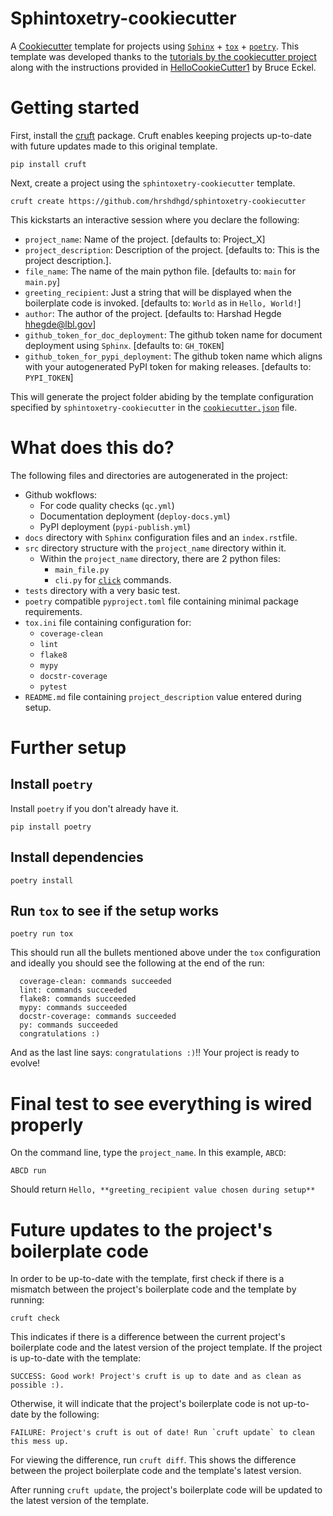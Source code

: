 # Sphintoxetry-cookiecutter
A [Cookiecutter](https://cookiecutter.readthedocs.io/en/stable/) template for projects using [`Sphinx`](https://www.sphinx-doc.org/en/master/) + [`tox`](https://tox.wiki/en/latest/index.html) + [`poetry`](https://python-poetry.org/docs/). This template was developed thanks to the [tutorials by the cookiecutter project](https://cookiecutter.readthedocs.io/en/stable/tutorials/index.html) along with the instructions provided in [HelloCookieCutter1](https://github.com/BruceEckel/HelloCookieCutter1/blob/master/Readme.rst) by Bruce Eckel. 

# Getting started

First, install the [cruft](https://github.com/cruft/cruft) package. Cruft enables keeping projects up-to-date with future updates made to this original template.

```
pip install cruft
```

Next, create a project using the `sphintoxetry-cookiecutter` template.
```
cruft create https://github.com/hrshdhgd/sphintoxetry-cookiecutter
```

This kickstarts an interactive session where you declare the following:
 - `project_name`: Name of the project. [defaults to: Project_X]
 - `project_description`: Description of the project. [defaults to: This is the project description.].
 - `file_name`: The name of the main python file. [defaults to: `main` for `main.py`]
 - `greeting_recipient`: Just a string that will be displayed when the boilerplate code is invoked. [defaults to: `World` as in `Hello, World!`]
 - `author`: The author of the project. [defaults to: Harshad Hegde <hhegde@lbl.gov>]
 - `github_token_for_doc_deployment`: The github token name for document deployment using `Sphinx`. [defaults to: `GH_TOKEN`]
 - `github_token_for_pypi_deployment`: The github token name which aligns with your autogenerated PyPI token for making releases. [defaults to: `PYPI_TOKEN`]

This will generate the project folder abiding by the template configuration specified by `sphintoxetry-cookiecutter` in the [`cookiecutter.json`](https://github.com/hrshdhgd/sphintoxetry-cookiecutter/blob/main/cookiecutter.json) file. 

# What does this do?

The following files and directories are autogenerated in the project:

 - Github wokflows:
   - For code quality checks (`qc.yml`)
   - Documentation deployment (`deploy-docs.yml`)
   - PyPI deployment (`pypi-publish.yml`)
 - `docs` directory with `Sphinx` configuration files and an `index.rst`file.
 - `src` directory structure with the `project_name` directory within it.
   - Within the `project_name` directory, there are 2 python files:
     - `main_file.py`
     - `cli.py` for [`click`](https://click.palletsprojects.com) commands.
 - `tests` directory with a very basic test.
 - `poetry` compatible `pyproject.toml` file containing minimal package requirements.
 - `tox.ini` file containing configuration for:
   -  `coverage-clean`
   -  `lint`
   -  `flake8`
   -  `mypy`
   -  `docstr-coverage`
   -  `pytest`
- `README.md` file containing `project_description` value entered during setup.


# Further setup

## Install `poetry`
Install `poetry` if you don't already have it.
```
pip install poetry
```
## Install dependencies
```
poetry install
```

## Run `tox` to see if the setup works
```
poetry run tox
```

This should run all the bullets mentioned above under the `tox` configuration and ideally you should see the following at the end of the run:
```
  coverage-clean: commands succeeded
  lint: commands succeeded
  flake8: commands succeeded
  mypy: commands succeeded
  docstr-coverage: commands succeeded
  py: commands succeeded
  congratulations :)
```

And as the last line says: `congratulations :)`!! Your project is ready to evolve!

# Final test to see everything is wired properly

On the command line, type the `project_name`. In this example, `ABCD`:
```
ABCD run
```
Should return `Hello, **greeting_recipient value chosen during setup**`

# Future updates to the project's boilerplate code

In order to be up-to-date with the template, first check if there is a mismatch between the project's boilerplate code and the template by running:
```
cruft check
```

This indicates if there is a difference between the current project's boilerplate code and the latest version of the project template. If the project is up-to-date with the template:
```
SUCCESS: Good work! Project's cruft is up to date and as clean as possible :).
```

Otherwise, it will indicate that the project's boilerplate code is not up-to-date by the following:
```
FAILURE: Project's cruft is out of date! Run `cruft update` to clean this mess up.
```

For viewing the difference, run `cruft diff`. This shows the difference between the project boilerplate code and the template's latest version.

After running `cruft update`, the project's boilerplate code will be updated to the latest version of the template.

